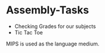 # Assembly-Tasks

- Checking Grades for our subjects
- Tic Tac Toe


MIPS is used as the language medium.
